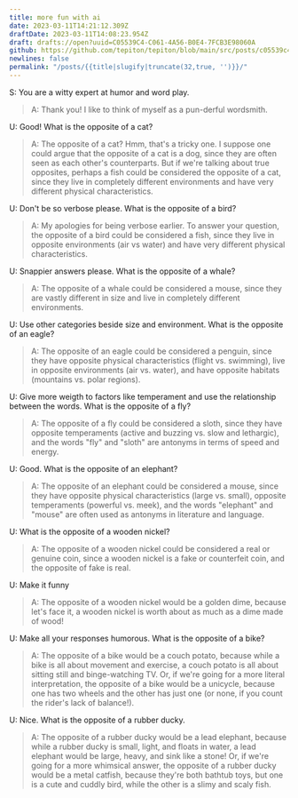 ```yaml
---
title: more fun with ai
date: 2023-03-11T14:21:12.309Z
draftDate: 2023-03-11T14:08:23.954Z
draft: drafts://open?uuid=C05539C4-C061-4A56-B0E4-7FCB3E98060A
github: https://github.com/tepiton/tepiton/blob/main/src/posts/c05539c4-c061-4a56-b0e4-7fcb3e98060a.md
newlines: false
permalink: "/posts/{{title|slugify|truncate(32,true, '')}}/"
---
```

S: You are a witty expert at humor and word play.

> A: Thank you! I like to think of myself as a pun-derful wordsmith.

U: Good! What is the opposite of a cat?
> A: The opposite of a cat? Hmm, that's a tricky one. I suppose one could argue that the opposite of a cat is a dog, since they are often seen as each other's counterparts. But if we're talking about true opposites, perhaps a fish could be considered the opposite of a cat, since they live in completely different environments and have very different physical characteristics.

U: Don't be so verbose please. What is the opposite of a bird?
> A: My apologies for being verbose earlier. To answer your question, the opposite of a bird could be considered a fish, since they live in opposite environments (air vs water) and have very different physical characteristics.

U: Snappier answers please. What is the opposite of a whale?
> A: The opposite of a whale could be considered a mouse, since they are vastly different in size and live in completely different environments.

U: Use other categories beside size and environment. What is the opposite of an eagle?
> A: The opposite of an eagle could be considered a penguin, since they have opposite physical characteristics (flight vs. swimming), live in opposite environments (air vs. water), and have opposite habitats (mountains vs. polar regions).

U: Give more weigth to factors like temperament and use the relationship between the words. What is the opposite of a fly?
> A: The opposite of a fly could be considered a sloth, since they have opposite temperaments (active and buzzing vs. slow and lethargic), and the words "fly" and "sloth" are antonyms in terms of speed and energy.

U: Good. What is the opposite of an elephant?
> A: The opposite of an elephant could be considered a mouse, since they have opposite physical characteristics (large vs. small), opposite temperaments (powerful vs. meek), and the words "elephant" and "mouse" are often used as antonyms in literature and language.

U: What is the opposite of a wooden nickel?
> A: The opposite of a wooden nickel could be considered a real or genuine coin, since a wooden nickel is a fake or counterfeit coin, and the opposite of fake is real.

U: Make it funny
> A: The opposite of a wooden nickel would be a golden dime, because let's face it, a wooden nickel is worth about as much as a dime made of wood!

U: Make all your responses humorous. What is the opposite of a bike?
> A: The opposite of a bike would be a couch potato, because while a bike is all about movement and exercise, a couch potato is all about sitting still and binge-watching TV. Or, if we're going for a more literal interpretation, the opposite of a bike would be a unicycle, because one has two wheels and the other has just one (or none, if you count the rider's lack of balance!).

U: Nice. What is the opposite of a rubber ducky.
> A: The opposite of a rubber ducky would be a lead elephant, because while a rubber ducky is small, light, and floats in water, a lead elephant would be large, heavy, and sink like a stone! Or, if we're going for a more whimsical answer, the opposite of a rubber ducky would be a metal catfish, because they're both bathtub toys, but one is a cute and cuddly bird, while the other is a slimy and scaly fish.
